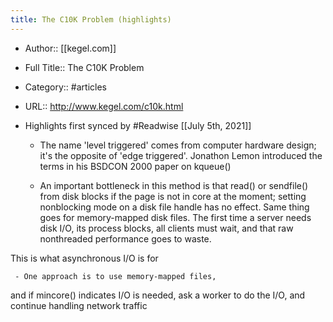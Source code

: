 ```yaml
---
title: The C10K Problem (highlights)
---
```


- Author:: [[kegel.com]]

- Full Title:: The C10K Problem

- Category:: #articles

- URL:: http://www.kegel.com/c10k.html

- Highlights first synced by #Readwise [[July 5th, 2021]]
	 - The name 'level triggered' comes from computer hardware
design; it's the opposite of 'edge triggered'.
Jonathon Lemon introduced the terms in his 
BSDCON 2000 paper on kqueue()

	 - An important bottleneck in this method is that read() or sendfile() 
from disk blocks if the page is not in core at the moment;
setting nonblocking mode on a disk file handle has no effect.
Same thing goes for memory-mapped disk files.
The first time a server needs disk I/O, its process blocks,
all clients must wait, and that raw nonthreaded performance goes to waste.

This is what asynchronous I/O is for

	 - One approach is to use memory-mapped files,
and if mincore() indicates I/O is needed, ask a worker to do the I/O,
and continue handling network traffic
